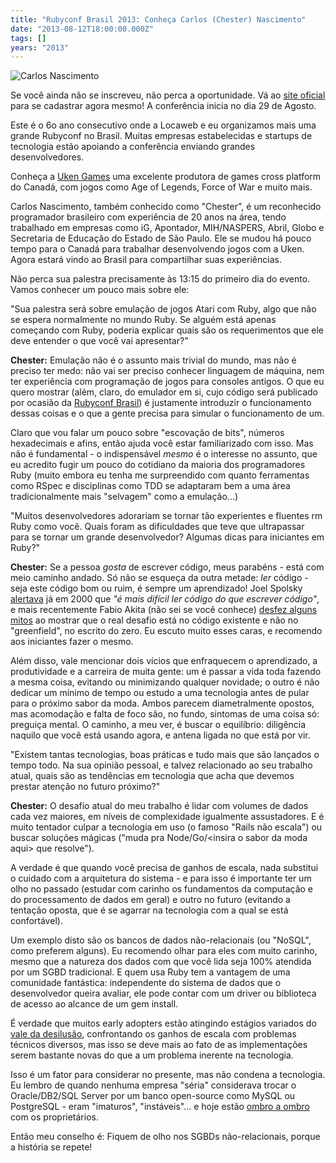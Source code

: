 ```yaml
---
title: "Rubyconf Brasil 2013: Conheça Carlos (Chester) Nascimento"
date: "2013-08-12T18:00:00.000Z"
tags: []
years: "2013"
---
```


<p></p>
<p><img src="http://www.rubyconf.com.br/assets/speakers/Chester-e848b56e230bf0e7a1b89ce1eb2794eb.jpg" srcset="http://www.rubyconf.com.br/assets/speakers/Chester-e848b56e230bf0e7a1b89ce1eb2794eb.jpg 2x" alt="Carlos Nascimento"></p>
<p>Se você ainda não se inscreveu, não perca a oportunidade. Vá ao <a href="http://www.rubyconf.com.br">site oficial</a> para se cadastrar agora mesmo! A conferência inicia no dia 29 de Agosto.</p>
<p>Este é o 6o ano consecutivo onde a Locaweb e eu organizamos mais uma grande Rubyconf no Brasil. Muitas empresas estabelecidas e startups de tecnologia estão apoiando a conferência enviando grandes desenvolvedores.</p>
<p>Conheça a <a href="http://www.uken.com/">Uken Games</a> uma excelente produtora de games cross platform do Canadá, com jogos como Age of Legends, Force of War e muito mais.</p>
<p>Carlos Nascimento, também conhecido como "Chester", é um reconhecido programador brasileiro com experiência de 20 anos na área, tendo trabalhado em empresas como iG, Apontador, MIH/NASPERS, Abril, Globo e Secretaria de Educação do Estado de São Paulo. Ele se mudou há pouco tempo para o Canadá para trabalhar desenvolvendo jogos com a Uken. Agora estará vindo ao Brasil para compartilhar suas experiências.</p>
<p>Não perca sua palestra precisamente às 13:15 do primeiro dia do evento. Vamos conhecer um pouco mais sobre ele:</p>
<p></p>
<p></p>
<p>"Sua palestra será sobre emulação de jogos Atari com Ruby, algo que não se espera normalmente no mundo Ruby. Se alguém está apenas começando com Ruby, poderia explicar quais são os requerimentos que ele deve entender o que você vai apresentar?"</p>
<p><strong>Chester:</strong> Emulação não é o assunto mais trivial do mundo, mas não é preciso ter medo: não vai ser preciso conhecer linguagem de máquina, nem ter experiência com programação de jogos para consoles antigos. O que eu quero mostrar (além, claro, do emulador em si, cujo código será publicado por ocasião da <a href="https://www.rubyconf.com.br">Rubyconf Brasil</a>) é justamente introduzir o funcionamento dessas coisas e o que a gente precisa para simular o funcionamento de um.</p>
<p>Claro que vou falar um pouco sobre "escovação de bits", números hexadecimais e afins, então ajuda você estar familiarizado com isso. Mas não é fundamental - o indispensável <em>mesmo</em> é o interesse no assunto, que eu acredito fugir um pouco do cotidiano da maioria dos programadores Ruby (muito embora eu tenha me surpreendido com quanto ferramentas como RSpec e disciplinas como TDD se adaptaram bem a uma área tradicionalmente mais "selvagem" como a emulação...)</p>
<p>"Muitos desenvolvedores adorariam se tornar tão experientes e fluentes rm Ruby como você. Quais foram as dificuldades que teve que ultrapassar para se tornar um grande desenvolvedor? Algumas dicas para iniciantes em Ruby?"</p>
<p><strong>Chester:</strong> Se a pessoa <em>gosta</em> de escrever código, meus parabéns - está com meio caminho andado. Só não se esqueça da outra metade: <em>ler</em> código - seja este código bom ou ruim, é sempre um aprendizado! Joel Spolsky <a href="https://www.joelonsoftware.com/articles/fog0000000069.html">alertava</a> já em 2000 que <em>"é mais difícil ler código do que escrever código"</em>, e mais recentemente Fabio Akita (não sei se você conhece) <a href="https://www.akitaonrails.com/2012/08/15/off-topic-o-mito-do-legado">desfez alguns mitos</a> ao mostrar que o real desafio está no código existente e não no "greenfield", no escrito do zero. Eu escuto muito esses caras, e recomendo aos iniciantes fazer o mesmo.</p>
<p>Além disso, vale mencionar dois vícios que enfraquecem o aprendizado, a produtividade e a carreira de muita gente: um é passar a vida toda fazendo a mesma coisa, evitando ou minimizando qualquer novidade; o outro é não dedicar um mínimo de tempo ou estudo a uma tecnologia antes de pular para o próximo sabor da moda. Ambos parecem diametralmente opostos, mas acomodação e falta de foco são, no fundo, sintomas de uma coisa só: preguiça mental. O caminho, a meu ver, é buscar o equilíbrio: diligência naquilo que você está usando agora, e antena ligada no que está por vir.</p>
<p>"Existem tantas tecnologias, boas práticas e tudo mais que são lançados o tempo todo. Na sua opinião pessoal, e talvez relacionado ao seu trabalho atual, quais são as tendências em tecnologia que acha que devemos prestar atenção no futuro próximo?"</p>
<p><strong>Chester:</strong> O desafio atual do meu trabalho é lidar com volumes de dados cada vez maiores, em níveis de complexidade igualmente assustadores. E é muito tentador culpar a tecnologia em uso (o famoso "Rails não escala") ou buscar soluções mágicas ("muda pra Node/Go/&lt;insira o sabor da moda aqui&gt; que resolve").</p>
<p>A verdade é que quando você precisa de ganhos de escala, nada substitui o cuidado com a arquitetura do sistema - e para isso é importante ter um olho no passado (estudar com carinho os fundamentos da computação e do processamento de dados em geral) e outro no futuro (evitando a tentação oposta, que é se agarrar na tecnologia com a qual se está confortável).</p>
<p>Um exemplo disto são os bancos de dados não-relacionais (ou "NoSQL", como preferem alguns). Eu recomendo olhar para eles com muito carinho, mesmo que a natureza dos dados com que você lida seja 100% atendida por um SGBD tradicional. E quem usa Ruby tem a vantagem de uma comunidade fantástica: independente do sistema de dados que o desenvolvedor queira avaliar, ele pode contar com um driver ou biblioteca de acesso ao alcance de um gem install.</p>
<p>É verdade que muitos early adopters estão atingindo estágios variados do <a href="https://en.wikipedia.org/wiki/Hype_cycle">vale da desilusão</a>, confrontando os ganhos de escala com problemas técnicos diversos, mas isso se deve mais ao fato de as implementações serem bastante novas do que a um problema inerente na tecnologia.</p>
<p>Isso é um fator para considerar no presente, mas não condena a tecnologia. Eu lembro de quando nenhuma empresa "séria" considerava trocar o Oracle/DB2/SQL Server por um banco open-source como MySQL ou PostgreSQL - eram "imaturos", "instáveis"... e hoje estão <a href="https://db-engines.com/en/ranking">ombro a ombro</a> com os proprietários.</p>
<p>Então meu conselho é: Fiquem de olho nos SGBDs não-relacionais, porque a história se repete!</p>
<p></p>